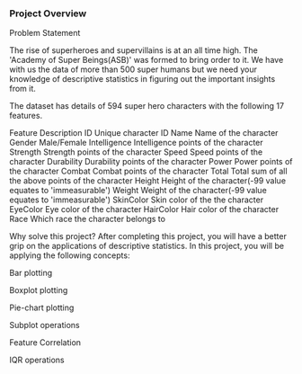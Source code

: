 ### Project Overview

 Problem Statement

The rise of superheroes and supervillains is at an all time high. The 'Academy of Super Beings(ASB)' was formed to bring order to it. We have with us the data of more than 500 super humans but we need your knowledge of descriptive statistics in figuring out the important insights from it.

The dataset has details of 594 super hero characters with the following 17 features.

Feature Description ID Unique character ID Name Name of the character Gender Male/Female Intelligence Intelligence points of the character Strength Strength points of the character Speed Speed points of the character Durability Durability points of the character Power Power points of the character Combat Combat points of the character Total Total sum of all the above points of the character Height Height of the character(-99 value equates to 'immeasurable') Weight Weight of the character(-99 value equates to 'immeasurable') SkinColor Skin color of the the character EyeColor Eye color of the character HairColor Hair color of the character Race Which race the character belongs to

Why solve this project? After completing this project, you will have a better grip on the applications of descriptive statistics. In this project, you will be applying the following concepts:

Bar plotting

Boxplot plotting

Pie-chart plotting

Subplot operations

Feature Correlation

IQR operations


